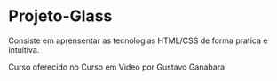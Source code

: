 # Projeto-Glass

Consiste em aprensentar as tecnologias HTML/CSS de forma pratica e intuitiva. 



Curso oferecido no Curso em Video por Gustavo Ganabara 
